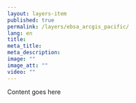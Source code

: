 ```yaml
---
layout: layers-item
published: true
permalink: /layers/ebsa_arcgis_pacific/
lang: en
title: 
meta_title: 
meta_description: 
image: ""
image_att: ""
video: ""
---
```


Content goes here